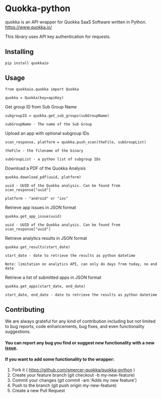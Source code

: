 # Quokka-python

quokka is an API wrapper for Quokka SaaS Software written in Python. https://www.quokka.io/

This library uses API key authentication for requests.

## Installing
```
pip install quokkaio
```

## Usage
```
from quokkaio.quokka import Quokka

quokka = Quokka(key=apiKey)
```

Get group ID from Sub Group Name
```
subgroupID = quokka.get_sub_groups(subGroupName)

subGroupName - The name of the Sub Group
```

Upload an app with optional subgroup IDs
```
scan_response, platform = quokka.push_scan(theFile, subGroupList)

theFile - the filename of the binary

subGroupList - a python list of subgroup IDs
```

Download a PDF of the Quokka Analysis
```
quokka.download_pdf(uuid, platform)

uuid - UUID of the Quokka analysis. Can be found from scan_response["uuid"]

platform - "android" or "ios"
```

Retrieve app issues in JSON format
```
quokka.get_app_issue(uuid)

uuid - UUID of the Quokka analysis. Can be found from scan_response["uuid"]
```

Retrieve analytics results in JSON format
```
quokka.get_results(start_date)

start_date - date to retrieve the results as python datetime

Note: limitation on analytics API, can only do days from today, no end date
```

Retrieve a list of submitted apps in JSON format
```
quokka.get_apps(start_date, end_date)

start_date, end_date - date to retrieve the results as python datetime
```

## Contributing
We are always grateful for any kind of contribution including but not limited to bug reports, code enhancements, bug fixes, and even functionality suggestions.
#### You can report any bug you find or suggest new functionality with a new [issue](https://github.com/generalgau/quokka-python/issues).
#### If you want to add some functionality to the wrapper:
1. Fork it ( https://github.com/smercer-quokka/quokka-python )
2. Create your feature branch (git checkout -b my-new-feature)
3. Commit your changes (git commit -am 'Adds my new feature')
4. Push to the branch (git push origin my-new-feature)
5. Create a new Pull Request
